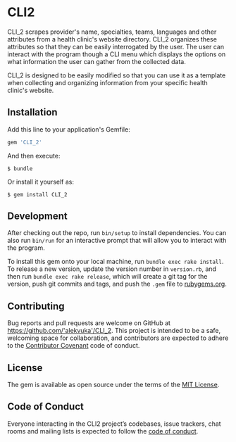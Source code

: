 # CLI2

CLI_2 scrapes provider's name, specialties, teams, languages and other attributes from a health clinic's website directory. CLI_2 organizes these attributes so that they can be easily interrogated by the user. The user can interact with the program though a CLI menu which displays the options on what information the user can gather from the collected data.

CLI_2 is designed to be easily modified so that you can use it as a template when collecting and organizing information from your specific health clinic's website. 

## Installation

Add this line to your application's Gemfile:

```ruby
gem 'CLI_2'
```

And then execute:

    $ bundle

Or install it yourself as:

    $ gem install CLI_2


## Development

After checking out the repo, run `bin/setup` to install dependencies. You can also run `bin/run` for an interactive prompt that will allow you to interact with the program.

To install this gem onto your local machine, run `bundle exec rake install`. To release a new version, update the version number in `version.rb`, and then run `bundle exec rake release`, which will create a git tag for the version, push git commits and tags, and push the `.gem` file to [rubygems.org](https://rubygems.org).

## Contributing

Bug reports and pull requests are welcome on GitHub at https://github.com/'alekvuka'/CLI_2. This project is intended to be a safe, welcoming space for collaboration, and contributors are expected to adhere to the [Contributor Covenant](http://contributor-covenant.org) code of conduct.

## License

The gem is available as open source under the terms of the [MIT License](https://opensource.org/licenses/MIT).

## Code of Conduct

Everyone interacting in the CLI2 project’s codebases, issue trackers, chat rooms and mailing lists is expected to follow the [code of conduct](https://github.com/'alekvuka'/CLI_2/blob/master/CODE_OF_CONDUCT.md).
